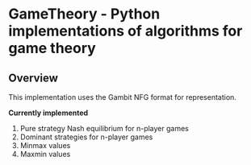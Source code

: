 # GameTheory - Python implementations of algorithms for game theory
## Overview

This implementation uses the Gambit NFG format for representation.

**Currently implemented**
1. Pure strategy Nash equilibrium for n-player games
2. Dominant strategies for n-player games
3. Minmax values
4. Maxmin values
